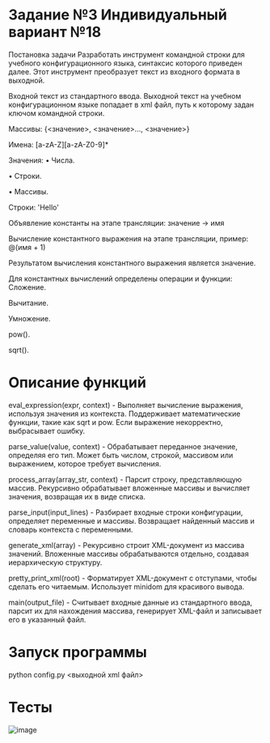 # Задание №3 Индивидуальный вариант №18
Постановка задачи
Разработать инструмент командной строки для учебного конфигурационного языка, синтаксис которого приведен далее. Этот инструмент преобразует текст из входного формата в выходной.

Входной текст из стандартного ввода. Выходной текст на учебном конфигурационном языке попадает в xml файл, путь к которому задан ключом командной строки.

Массивы:
{<значение>, <значение>..., <значение>}

Имена:
[a-zA-Z][a-zA-Z0-9]*

Значения:
• Числа.

• Строки.

• Массивы.

Строки:
'Hello'

Объявление константы на этапе трансляции:
значение -> имя

Вычисление константного выражения на этапе трансляции, пример:
@(имя + 1)

Результатом вычисления константного выражения является значение.

Для константных вычислений определены операции и функции:
Сложение.

Вычитание.

Умножение.

pow(). 

sqrt().

# Описание функций 

eval_expression(expr, context) - Выполняет вычисление выражения, используя значения из контекста. Поддерживает математические функции, такие как sqrt и pow. Если выражение некорректно, выбрасывает ошибку.

parse_value(value, context) - Обрабатывает переданное значение, определяя его тип. Может быть числом, строкой, массивом или выражением, которое требует вычисления.

process_array(array_str, context) - Парсит строку, представляющую массив. Рекурсивно обрабатывает вложенные массивы и вычисляет значения, возвращая их в виде списка.

parse_input(input_lines) - Разбирает входные строки конфигурации, определяет переменные и массивы. Возвращает найденный массив и словарь контекста с переменными.

generate_xml(array) - Рекурсивно строит XML-документ из массива значений. Вложенные массивы обрабатываются отдельно, создавая иерархическую структуру.

pretty_print_xml(root) - Форматирует XML-документ с отступами, чтобы сделать его читаемым. Использует minidom для красивого вывода.

main(output_file) - Считывает входные данные из стандартного ввода, парсит их для нахождения массива, генерирует XML-файл и записывает его в указанный файл. 

# Запуск программы 

python config.py <выходной xml файл> 

# Тесты 

![image](https://github.com/user-attachments/assets/417d49de-a8c7-45c9-ae3e-ff6ecbd101da) 




